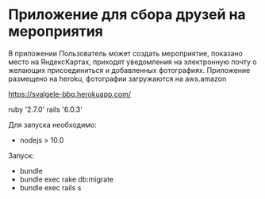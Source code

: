 # Приложение для сбора друзей на мероприятия

В приложении Пользователь может создать мероприятие, показано место на ЯндексКартах, приходят уведомления на электронную почту о желающих присоединиться и добавленных фотографиях.
Приложение размещено на heroku, фотографии загружаются на aws.amazon

https://svalgele-bbq.herokuapp.com/

ruby '2.7.0'
rails '6.0.3'

Для запуска необходимо:
  * nodejs > 10.0
  
Запуск:
  * bundle
  * bundle exec rake db:migrate
  * bundle exec rails s 
